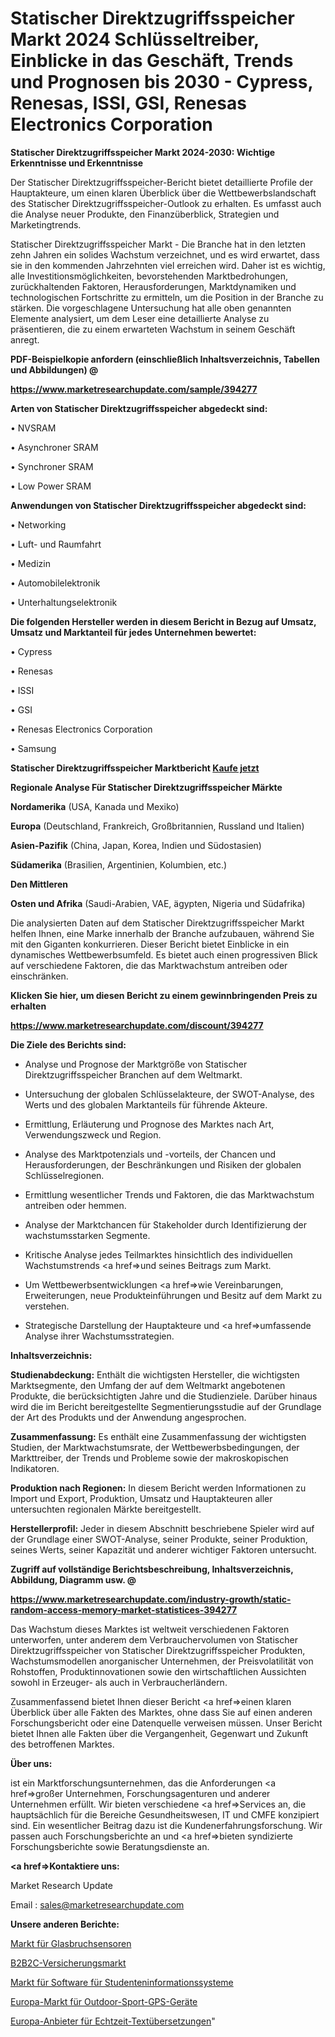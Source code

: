 # Statischer Direktzugriffsspeicher Markt 2024 Schlüsseltreiber, Einblicke in das Geschäft, Trends und Prognosen bis 2030 - Cypress, Renesas, ISSI, GSI, Renesas Electronics Corporation

<strong>Statischer Direktzugriffsspeicher Markt 2024-2030: Wichtige Erkenntnisse und Erkenntnisse</strong>

Der Statischer Direktzugriffsspeicher-Bericht bietet detaillierte Profile der Hauptakteure, um einen klaren Überblick über die Wettbewerbslandschaft des Statischer Direktzugriffsspeicher-Outlook zu erhalten. Es umfasst auch die Analyse neuer Produkte, den Finanzüberblick, Strategien und Marketingtrends.

Statischer Direktzugriffsspeicher Markt - Die Branche hat in den letzten zehn Jahren ein solides Wachstum verzeichnet, und es wird erwartet, dass sie in den kommenden Jahrzehnten viel erreichen wird. Daher ist es wichtig, alle Investitionsmöglichkeiten, bevorstehenden Marktbedrohungen, zurückhaltenden Faktoren, Herausforderungen, Marktdynamiken und technologischen Fortschritte zu ermitteln, um die Position in der Branche zu stärken. Die vorgeschlagene Untersuchung hat alle oben genannten Elemente analysiert, um dem Leser eine detaillierte Analyse zu präsentieren, die zu einem erwarteten Wachstum in seinem Geschäft anregt.



<strong><b>PDF-Beispielkopie anfordern (einschließlich Inhaltsverzeichnis, Tabellen und Abbildungen) @ </b></strong>

<strong><a href=https://www.marketresearchupdate.com/sample/394277>

<strong>https://www.marketresearchupdate.com/sample/394277</u></a></strong></strong>



<strong>Arten von Statischer Direktzugriffsspeicher abgedeckt sind:</strong>

• NVSRAM

• Asynchroner SRAM

• Synchroner SRAM

• Low Power SRAM



<strong>Anwendungen von Statischer Direktzugriffsspeicher abgedeckt sind:</strong>

• Networking

• Luft- und Raumfahrt

• Medizin

• Automobilelektronik

• Unterhaltungselektronik



<strong>Die folgenden Hersteller werden in diesem Bericht in Bezug auf Umsatz, Umsatz und Marktanteil für jedes Unternehmen bewertet:</strong>

• Cypress

• Renesas

• ISSI

• GSI

• Renesas Electronics Corporation

• Samsung



<strong>Statischer Direktzugriffsspeicher Marktbericht <a href=https://www.marketresearchupdate.com/buynow/394277>Kaufe jetzt</a></strong>



<strong>Regionale Analyse Für Statischer Direktzugriffsspeicher Märkte</strong>



<strong>Nordamerika</strong> (USA, Kanada und Mexiko)



<strong>Europa</strong> (Deutschland, Frankreich, Großbritannien, Russland und Italien)



<strong>Asien-Pazifik</strong> (China, Japan, Korea, Indien und Südostasien)



<strong>Südamerika</strong> (Brasilien, Argentinien, Kolumbien, etc.)



<strong>Den Mittleren</strong> 

<strong>Osten und Afrika</strong> (Saudi-Arabien, VAE, ägypten, Nigeria und Südafrika)

Die analysierten Daten auf dem Statischer Direktzugriffsspeicher Markt helfen Ihnen, eine Marke innerhalb der Branche aufzubauen, während Sie mit den Giganten konkurrieren. Dieser Bericht bietet Einblicke in ein dynamisches Wettbewerbsumfeld. Es bietet auch einen progressiven Blick auf verschiedene Faktoren, die das Marktwachstum antreiben oder einschränken.



<strong>Klicken Sie hier, um diesen Bericht zu einem gewinnbringenden Preis zu erhalten
</strong>

<strong><a href=https://www.marketresearchupdate.com/discount/394277>https://www.marketresearchupdate.com/discount/394277</b></u></strong></a>



<strong>Die Ziele des Berichts sind:</strong>

- Analyse und Prognose der Marktgröße von Statischer Direktzugriffsspeicher Branchen auf dem Weltmarkt.

- Untersuchung der globalen Schlüsselakteure, der SWOT-Analyse, des Werts und des globalen Marktanteils für führende Akteure.

- Ermittlung, Erläuterung und Prognose des Marktes nach Art, Verwendungszweck und Region.

- Analyse des Marktpotenzials und -vorteils, der Chancen und Herausforderungen, der Beschränkungen und Risiken der globalen Schlüsselregionen.

- Ermittlung wesentlicher Trends und Faktoren, die das Marktwachstum antreiben oder hemmen.

- Analyse der Marktchancen für Stakeholder durch Identifizierung der wachstumsstarken Segmente.

- Kritische Analyse jedes Teilmarktes hinsichtlich des individuellen Wachstumstrends <a href=>und</a> seines Beitrags zum Markt.

- Um Wettbewerbsentwicklungen <a href=>wie</a> Vereinbarungen, Erweiterungen, neue Produkteinführungen und Besitz auf dem Markt zu verstehen.

- Strategische Darstellung der Hauptakteure und <a href=>umfas</a>sende Analyse ihrer Wachstumsstrategien.



<strong>Inhaltsverzeichnis:</strong>



<strong>Studienabdeckung:</strong> Enthält die wichtigsten Hersteller, die wichtigsten Marktsegmente, den Umfang der auf dem Weltmarkt angebotenen Produkte, die berücksichtigten Jahre und die Studienziele. Darüber hinaus wird die im Bericht bereitgestellte Segmentierungsstudie auf der Grundlage der Art des Produkts und der Anwendung angesprochen.



<strong>Zusammenfassung:</strong> Es enthält eine Zusammenfassung der wichtigsten Studien, der Marktwachstumsrate, der Wettbewerbsbedingungen, der Markttreiber, der Trends und Probleme sowie der makroskopischen Indikatoren.



<strong>Produktion nach Regionen:</strong> In diesem Bericht werden Informationen zu Import und Export, Produktion, Umsatz und Hauptakteuren aller untersuchten regionalen Märkte bereitgestellt.



<strong>Herstellerprofil:</strong> Jeder in diesem Abschnitt beschriebene Spieler wird auf der Grundlage einer SWOT-Analyse, seiner Produkte, seiner Produktion, seines Werts, seiner Kapazität und anderer wichtiger Faktoren untersucht.



<strong><b>Zugriff auf vollständige Berichtsbeschreibung, Inhaltsverzeichnis, Abbildung, Diagramm usw. @ </b></strong>

<strong><a href=https://www.marketresearchupdate.com/industry-growth/static-random-access-memory-market-statistices-394277>https://www.marketresearchupdate.com/industry-growth/static-random-access-memory-market-statistices-394277</a></strong>

Das Wachstum dieses Marktes ist weltweit verschiedenen Faktoren unterworfen, unter anderem dem Verbrauchervolumen von Statischer Direktzugriffsspeicher von Statischer Direktzugriffsspeicher Produkten, Wachstumsmodellen anorganischer Unternehmen, der Preisvolatilität von Rohstoffen, Produktinnovationen sowie den wirtschaftlichen Aussichten sowohl in Erzeuger- als auch in Verbraucherländern.

Zusammenfassend bietet Ihnen dieser Bericht <a href=>einen</a> klaren Überblick über alle Fakten des Marktes, ohne dass Sie auf einen anderen Forschungsbericht oder eine Datenquelle verweisen müssen. Unser Bericht bietet Ihnen alle Fakten über die Vergangenheit, Gegenwart und Zukunft des betroffenen Marktes.



<strong>Über uns:</strong>

 ist ein Marktforschungsunternehmen, das die Anforderungen <a href=>großer</a> Unternehmen, Forschungsagenturen und anderer Unternehmen erfüllt. Wir bieten verschiedene <a href=>Services</a> an, die hauptsächlich für die Bereiche Gesundheitswesen, IT und CMFE konzipiert sind. Ein wesentlicher Beitrag dazu ist die Kundenerfahrungsforschung. Wir passen auch Forschungsberichte an und <a href=>bieten</a> syndizierte Forschungsberichte sowie Beratungsdienste an.



<strong><a href=>Kontaktiere uns:</a></strong>

Market Research Update

Email : sales@marketresearchupdate.com



<strong>Unsere anderen Berichte:</strong>

<a href=https://www.linkedin.com/pulse/glass-break-sensors-market-2023-challenges>Markt für Glasbruchsensoren</a>

<a href=https://www.linkedin.com/pulse/b2b2c-insurance-market-witness-huge-growth-2027>B2B2C-Versicherungsmarkt</a>

<a href=https://www.linkedin.com/pulse/student-information-system-software-market-analysis>Markt für Software für Studenteninformationssysteme</a>

<a href=https://www.linkedin.com/pulse/europe-outdoor-sports-gps-device-market-2023>Europa-Markt für Outdoor-Sport-GPS-Geräte</a>

<a href=https://www.linkedin.com/pulse/europe-real-time-text-translation-provider>Europa-Anbieter für Echtzeit-Textübersetzungen</a>"
